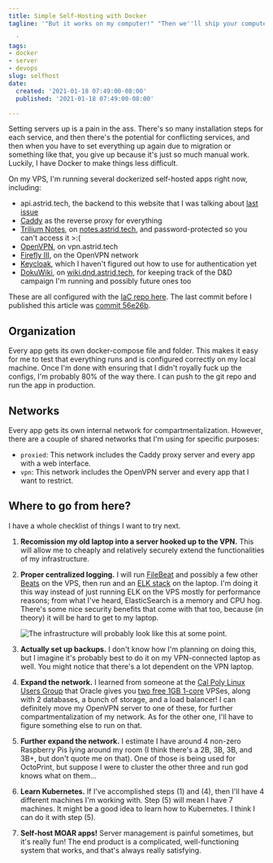```yaml
---
title: Simple Self-Hosting with Docker
tagline: '"But it works on my computer!" "Then we''ll ship your computer."

  '
tags:
- docker
- server
- devops
slug: selfhost
date:
  created: '2021-01-18 07:49:00-08:00'
  published: '2021-01-18 07:49:00-08:00'

---
```


Setting servers up is a pain in the ass. There's so many installation steps for
each service, and then there's the potential for conflicting services, and then
when you have to set everything up again due to migration or something like
that, you give up because it's just so much manual work. Luckily, I have Docker
to make things less difficult.

<!-- excerpt -->

On my VPS, I'm running several dockerized self-hosted apps right now, including:

- api.astrid.tech, the backend to this website that I was talking about
  [last issue](/2020/12/20/0/backend)
- [Caddy](https://caddyserver.com/) as the reverse proxy for everything
- [Trilium Notes](https://github.com/zadam/trilium), on
  [notes.astrid.tech](https://notes.astrid.tech), and password-protected so you
  can't access it >:(
- [OpenVPN](https://openvpn.net/), on vpn.astrid.tech
- [Firefly III](https://www.firefly-iii.org/), on the OpenVPN network
- [Keycloak](https://www.keycloak.org/), which I haven't figured out how to use
  for authentication yet
- [DokuWiki](https://www.dokuwiki.org/dokuwiki), on
  [wiki.dnd.astrid.tech](https://wiki.dnd.astrid.tech), for keeping track of the
  D&D campaign I'm running and possibly future ones too

These are all configured with the
[IaC repo here](https://github.com/ifd3f/infra). The last commit before I
published this article was
[commit 56e26b](https://github.com/ifd3f/infra/tree/56e26b678b5c14026da32e920f4804554fcdcf9e).

## Organization

Every app gets its own docker-compose file and folder. This makes it easy for me
to test that everything runs and is configured correctly on my local machine.
Once I'm done with ensuring that I didn't royally fuck up the configs, I'm
probably 80% of the way there. I can push to the git repo and run the app in
production.

## Networks

Every app gets its own internal network for compartmentalization. However, there
are a couple of shared networks that I'm using for specific purposes:

- `proxied`: This network includes the Caddy proxy server and every app with a
  web interface.
- `vpn`: This network includes the OpenVPN server and every app that I want to
  restrict.

## Where to go from here?

I have a whole checklist of things I want to try next.

1. **Recomission my old laptop into a server hooked up to the VPN.** This will
   allow me to cheaply and relatively securely extend the functionalities of my
   infrastructure.
2. **Proper centralized logging.** I will run
   [FileBeat](https://www.elastic.co/beats/filebeat) and possibly a few other
   [Beats](https://www.elastic.co/beats/) on the VPS, then run and an
   [ELK stack](https://www.elastic.co/what-is/elk-stack) on the laptop. I'm
   doing it this way instead of just running ELK on the VPS mostly for
   performance reasons; from what I've heard, ElasticSearch is a memory and CPU
   hog. There's some nice security benefits that come with that too, because (in
   theory) it will be hard to get to my laptop.

   ![The infrastructure will probably look like this at some point.](./planned-infra.svg)

3. **Actually set up backups.** I don't know how I'm planning on doing this, but
   I imagine it's probably best to do it on my VPN-connected laptop as well. You
   might notice that there's a lot dependent on the VPN laptop.
4. **Expand the network.** I learned from someone at the
   [Cal Poly Linux Users Group](https://cplug.org/) that Oracle gives you
   [two free 1GB 1-core](https://www.oracle.com/cloud/free/) VPSes, along with 2
   databases, a bunch of storage, and a load balancer! I can definitely move my
   OpenVPN server to one of these, for further compartmentalization of my
   network. As for the other one, I'll have to figure something else to run on
   that.
5. **Further expand the network.** I estimate I have around 4 non-zero Raspberry
   Pis lying around my room (I think there's a 2B, 3B, 3B, and 3B+, but don't
   quote me on that). One of those is being used for OctoPrint, but suppose I
   were to cluster the other three and run god knows what on them...
6. **Learn Kubernetes.** If I've accomplished steps (1) and (4), then I'll have
   4 different machines I'm working with. Step (5) will mean I have 7 machines.
   It might be a good idea to learn how to Kubernetes. I think I can do it with
   step (5).
7. **Self-host MOAR apps!** Server management is painful sometimes, but it's
   really fun! The end product is a complicated, well-functioning system that
   works, and that's always really satisfying.